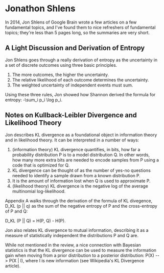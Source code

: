 # Jonathon Shlens

In 2014, Jon Shlens of Google Brain wrote a few articles on a few fundamental topics, and I've found them to nice refreshers of fundamental topics; they're less than 5 pages long, so the summaries are very short.

## A Light Discussion and Derivation of Entropy
Jon Shlens goes through a really derivation of entropy as the uncertainty in a set of discrete outcomes using three basic principles.

1. The more outcomes, the higher the uncertainty.
2. The relative likelihood of each outcome determines the uncertainty.
3. The weighted uncertainty of independent events must sum.

Using these three rules, Jon showed how Shannon derived the formula for entropy: -\sum_i p_i \log p_i.

## Notes on Kullback-Leibler Divergence and Likelihood Theory
Jon describes KL divergence as a foundational object in information theory and in likelihood theory. It can be interpreted in a number of ways:

1. (information theory) KL divergence quantifies, in bits, how far a probability distribution P is to a model distribution Q. In other words, how many more extra bits are needed to encode samples from P using a code that is optimized for Q.
2. KL divergence can be thought of as the number of yes-no questions needed to identify a sample drawn from a known distribution P.
3. It is the amount of information lost when Q is used to approximate P.
3. (likelihood theory) KL divergence is the negative log of the average multinomial log-likelihood.

Appendix A walks through the derivation of the formula of KL divegence, D_KL (p || q) as the sum of the negative entropy of P and the cross-entropy of P and Q:

D_KL (P || Q) = H(P, Q) - H(P).

Jon also relates KL divergence to mutual information, describing it as a measure of statistically independent the distributions P and Q are.

While not mentioned in the review, a nice connection with Bayesian statistics is that the KL divergence can be used to measure the information gain when moving from a prior distribution to a posterior distribution: P(X) --> P(X | I), where I is new information (see Wikipedia's KL Divergence article).

